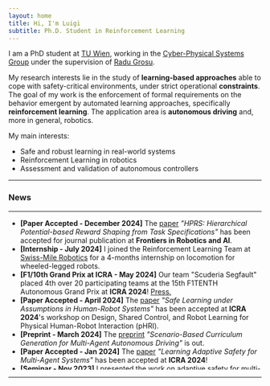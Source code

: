 ```yaml
---
layout: home
title: Hi, I'm Luigi
subtitle: Ph.D. Student in Reinforcement Learning
---
```


I am a PhD student at <a href="https://www.tuwien.at/en/">TU Wien</a>,
working in the <a href="https://informatics.tuwien.ac.at/orgs/e191-01">Cyber-Physical Systems Group</a>
under the supervision of <a href="https://ti.tuwien.ac.at/cps/people/grosu">Radu Grosu</a>.

My research interests lie in the study of **learning-based approaches** able to
cope with safety-critical environments, under strict operational **constraints**.
The goal of my work is the enforcement of formal requirements on the behavior
emergent by automated learning approaches, specifically **reinforcement learning**.
The application area is **autonomous driving** and, more in general, robotics.

My main interests:
- Safe and robust learning in real-world systems
- Reinforcement Learning in robotics
- Assessment and validation of autonomous controllers

<hr style="height:2px;border-width:0;color:gray;background-color:gray">
<h3>News</h3>
<hr style="height:2px;border-width:0;color:gray;background-color:gray">

<ul style="height: 300px; overflow: auto">
    <li>
        <b>[Paper Accepted - December 2024]</b>
        The <a href="https://www.frontiersin.org/journals/robotics-and-ai/articles/10.3389/frobt.2024.1444188/abstract">paper</a>
        <i>"HPRS: Hierarchical Potential-based Reward Shaping from Task Specifications"</i>
        has been accepted for journal publication at <b>Frontiers in Robotics and AI</b>.
    </li>
    <li>
        <b>[Internship - July 2024]</b>
        I joined the Reinforcement Learning Team at 
        <a href="https://www.swiss-mile.com/">Swiss-Mile Robotics</a>
        for a 4-months internship on locomotion for wheeled-legged robots.
    </li>
    <li>
        <b>[F1/10th Grand Prix at ICRA - May 2024]</b>
        Our team "Scuderia Segfault" placed 4th over 20 participating teams 
        at the 15th F1TENTH Autonomous Grand Prix at <b>ICRA 2024</b>!
        <a href="https://www.tuwien.at/inf/f1tenth/news-detail/15th-grand-prix/">Press.</a>
    </li>
    <li>
        <b>[Paper Accepted - April 2024]</b>
        The <a href="https://sites.google.com/view/icra24-physical-hri">paper</a>
        <i>"Safe Learning under Assumptions in Human-Robot Systems"</i>
        has been accepted at <b>ICRA 2024</b>'s workshop on
        Design, Shared Control, and Robot Learning for Physical Human-Robot Interaction (pHRI).
    </li>
    <li>
        <b>[Preprint - March 2024]</b>
        The 
        <a href="https://arxiv.org/abs/2403.17805">preprint</a>
        <i>"Scenario-Based Curriculum Generation for Multi-Agent Autonomous Driving"</i> 
        is out.
    </li>
    <li>
        <b>[Paper Accepted - Jan 2024]</b>
        The 
        <a href="https://arxiv.org/abs/2309.10657">paper</a>
        <i>"Learning Adaptive Safety for Multi-Agent Systems"</i> 
        has been accepted at <b>ICRA 2024</b>!
    </li>
    <li>
        <b>[Seminar - Nov 2023]</b>
        I presented the work on adaptive safety for multi-agent systems at the
        DCRES seminar series of TU Wien.
    </li>
    <li>
        <b>[Hackaton - Oct 2023]</b>
        Winner team (EUR 1250) at the
        <a href="https://alignmentjam.com/jam/agency">AI Safety Hackaton</a>
        for Agency-Preserving Reinforcement Learning.
    </li>
    <li>
        <b>[Preprint - Sep 2023]</b>
        The <a href="https://arxiv.org/abs/2309.10657">paper</a>
        <i>"Learning Adaptive Safety for Multi-Agent Systems"</i> is out.
    </li>
    <li>
        <b>[Research & Networking - Sep 2023]</b>
        I had the pleasure to participate at the first
        <a href="https://www.marshallplan.at/2023/495-first-two-day-high-performance-trip">High-Performance Trip</a>
        organized by the Marshall Plan Foundation.
    </li>
    <li>
        <b>[Paper Accepted - May 2023]</b>
        The <a href="https://arxiv.org/abs/2308.15327v1">paper</a>
        <i>"Enhancing Robot Learning through Learned Human-Attention Feature Maps"</i>
        has been accepted at <b>ICRA 2023</b>'s workshop on
        Effective Representations, Abstractions, and Priors for Robot Learning (RAP4Robots).
    </li>
    <li>
        <b>[Research Exchange - Feb 2023]</b>
        I am starting a research exchange at the
        <a href="https://xlab.upenn.edu/">xLab</a>
        of the University of Pennsylvania, Philadelphia, USA.
    </li>
    <li>
        <b>[Grant - Dec 2022]</b>
        I have been nominated for the
        <a href="https://www.marshallplan.at/discover/the-marshall-plan-scholarships">
        Marshall Plan Scholarship
        </a>
        (EUR 6500) to support my
        research on safe learning for intelligent autonomous driving systems.
    </li>
    <li>
        <b>[Science Booth - Sep 2022]</b>
        Our most-recent research activity on autonomous driving has been presented
        at the Forschungsfest (Science Festival) in Vienna.
    </li>
    <li>
        <b>[Paper Accepted - Aug 2022]</b>
        The <a href="https://arxiv.org/abs/2210.11259">paper</a>
        <i>"Safe Policy Improvement in Constrained Markov Decision Processes"</i>
        has been accepted to <b>ISoLA 2022</b>!
    </li>
    <li>
        <b>[Seminar - Jun 2022]</b>
        I presented the work on safe policy improvement from formal requirements for RL.
    </li>
    <li>
        <b>[F1/10th Grand Prix at ICRA - May 2022]</b>
        Our team *"Scuderia Segfault"* placed 3rd at the 10th
        F1TENTH Autonomous Grand Prix at ICRA2022!
        <a href="https://youtu.be/gk_lNKmZX4I">Video.</a>
    </li>
    <li>
        <b>[Paper Accepted - Jan 2022]</b>
        The
        <a href="https://arxiv.org/abs/2103.04909">paper</a>
        <i>"Latent Imagination Facilitates Zero-Shot Transfer in Autonomous Racing"</i>
        has been accepted to <b>ICRA 2022</b>!
    </li>
    <li>
        <b>[Seminar - Nov 2021]</b>
        I presented the
        <a href="https://arxiv.org/abs/2110.02792">work</a>
        on automatic reward shaping from multiple formal requirements for RL control tasks.
    </li>
    <li>
        <b>[F1/10th Grand Prix at IROS - Oct 2021]</b>
        Our team <i>"Scuderia Segfault"</i> won the 9th F1TENTH Autonomous Grand Prix at IROS2021!
        <a href="https://youtu.be/oI6xHDvLzOg">Video.</a>
    </li>
    <li>
        <b>[Poster Session - Sep 2021]</b>
        I presented the project ADEX on Reinforcement Learning for autonomous-driving scenario generation
        at
        <a href="https://www.avl.com/ja/web/guest/-/avl-research-networking-day-2021">AVL Research Networking Day 2021</a>.
    </li>
</ul>

<hr style="height:2px;border-width:0;color:gray;background-color:gray">

